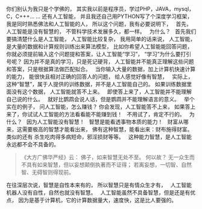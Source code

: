你们别认为我只是个学佛的，
其实我以前是程序员，学过PHP，JAVA，mysql，C，C+++... ...
还有人工智能，
并且我还自己用PYTHON写了个深度学习框架，
&nbsp;
我是同时熟悉佛法和人工智能的人，
所以这个问题，我有必要说明下，
&nbsp;
首先，人工智能是没有智慧的，
不管科学技术发展多久，都一样。
&nbsp;
为什么？
&nbsp;
首先我们要搞清楚什么是人工智能，
人工智能比较复杂，
我用简单的话来说，
人工智能，是大量的数据和计算规则训练出来算法模型，
比如你希望人工智能能回答问题，你就必须提前输入这个问题提和答案，让人工智能“学习”，
“学习”为什么要打引号呢？
因为并不是真的学习，只是死记硬背，
人工智能并不能真正理解这些问题和答案，只是根据算法做匹配拟合。
&nbsp;
当你输入大量的数据，加上计算机快速计算的能力，
能很快且相对正确的回答人的问题，
给人感觉好像有智慧，
&nbsp;
实际上，这种“智慧”，属于人提供的训练数据，并不是人工智能自己的。
如果训练数据里面没有这个数据，
人工智能就答不上来。
&nbsp;
即使答上来了，人工智能并不能理解自己说的什么。
&nbsp;
就好比鹦鹉会说人话，但是鹦鹉并不能理解语言的意义。
&nbsp;
举个实在的例子，
问人工智能，怎么赚钱？
你会发现，人工智能答不上来，
如果答上来了，你试试人工智能的方法看看能不能赚到钱！
&nbsp;
不用试了，肯定不行的。
&nbsp;
为什么？
&nbsp;
因为人工智能没有智慧！
&nbsp;
智慧是能看透事物本质的能力！
&nbsp;
财富从哪来，这需要极高的智慧才能看出来，
佛有这种智慧，能看出来：财布施得财富。
类似的还有
杀生吃肉得多病短命，邪淫损财等等。
&nbsp;
这种能力智慧，是人工智能永远都不会不具备的。

> 《大方广佛华严经》云： 
> 佛子，如来智慧无处不至。 何以故？ 
> 无一众生而不具有如来智慧，但以妄想颠倒执著而不证得； 
> 若离妄想，一切智、自然智、无碍智则得现前。

在往深层次说，智慧是自性本来有的，
所以智慧只是有情众生才有，
&nbsp;
人工智能机器人没有自性，自然也就没有智慧。
&nbsp;
人工智能虽然不具备智慧，但是还是有优点，
因为是基于计算机，它的计算数据量大，速度快，这是比人要强的。



